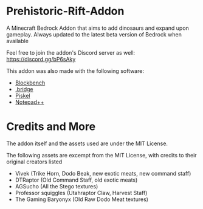 # Prehistoric-Rift-Addon
A Minecraft Bedrock Addon that aims to add dinosaurs and expand upon gameplay. Always updated to the latest beta version of Bedrock when available 

Feel free to join the addon's Discord server as well: https://discord.gg/bP6sAky

This addon was also made with the following software:
* [Blockbench](https://blockbench.net/)
* [.bridge](https://github.com/bridge-core/bridge.)
* [Piskel](https://www.piskelapp.com/)
* [Notepad++](https://notepad-plus-plus.org/)

# Credits and More
The addon itself and the assets used are under the MIT License. 

The following assets are excempt from the MIT License, with credits to their original creators  listed
* Vivek (Trike Horn, Dodo Beak, new exotic meats, new command staff)
* DTRaptor (Old Command Staff, old exotic meats)
* AGSucho (All the Stego textures)
* Professor squiggles (Utahraptor Claw, Harvest Staff)
* The Gaming Baryonyx (Old Raw Dodo Meat textures)
